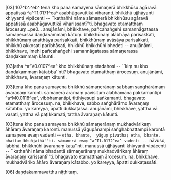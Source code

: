 [03] 107^b^.^eb^ tena kho pana samayena sāmaṇerā bhikkhūsu agāravā appatissā  ^a^T1.0171^ea^ asabhāgavuttikā  viharanti. bhikkhū ujjhāyanti khiyyanti vipācenti -- ``kathañhi nāma sāmaṇerā  bhikkhūsu agāravā appatissā asabhāgavuttikā viharissantī''ti. bhagavato etamatthaṃ  ārocesuṃ...pe0... anujānāmi, bhikkhave, pañcahaṅgehi samannāgatassa sāmaṇerassa  daṇḍakammaṃ kātuṃ. bhikkhūnaṃ alābhāya parisakkati, bhikkhūnaṃ anatthāya parisakkati,  bhikkhūnaṃ avāsāya parisakkati, bhikkhū akkosati paribhāsati, bhikkhū bhikkhūhi  bhedeti -- anujānāmi, bhikkhave, imehi pañcahaṅgehi samannāgatassa sāmaṇerassa daṇḍakammaṃ  kātunti.

[03]atha ^a^V0.0107^ea^ kho bhikkhūnaṃ etadahosi -- ``kiṃ nu kho daṇḍakammaṃ kātabba''nti? bhagavato  etamatthaṃ ārocesuṃ. anujānāmi, bhikkhave, āvaraṇaṃ kātunti.

[03]tena kho pana samayena bhikkhū sāmaṇerānaṃ sabbaṃ saṅghārāmaṃ āvaraṇaṃ karonti. sāmaṇerā  ārāmaṃ pavisituṃ alabhamānā pakkamantipi ^a^M0.0118^ea^, vibbhamantipi, titthiyesupi  saṅkamanti. bhagavato etamatthaṃ ārocesuṃ. na, bhikkhave, sabbo saṅghārāmo āvaraṇaṃ  kātabbo. yo kareyya, āpatti dukkaṭassa. anujānāmi, bhikkhave, yattha vā  vasati, yattha vā paṭikkamati, tattha āvaraṇaṃ kātunti.

[03]tena kho pana samayena bhikkhū sāmaṇerānaṃ mukhadvārikaṃ āhāraṃ āvaraṇaṃ karonti.  manussā yāgupānampi saṅghabhattampi karontā sāmaṇere evaṃ vadenti -- ``etha, bhante,  yāguṃ pivatha; etha, bhante, bhattaṃ bhuñjathā''ti. sāmaṇerā evaṃ ^a^T1.0172^ea^ vadenti -- ``nāvuso,  labbhā. bhikkhūhi āvaraṇaṃ kata''nti. manussā ujjhāyanti khiyyanti vipācenti --  ``kathañhi nāma bhadantā sāmaṇerānaṃ mukhadvārikaṃ āhāraṃ āvaraṇaṃ karissantī''ti.  bhagavato etamatthaṃ ārocesuṃ. na, bhikkhave, mukhadvāriko āhāro āvaraṇaṃ kātabbo.  yo kareyya, āpatti dukkaṭassāti.

[06] daṇḍakammavatthu niṭṭhitaṃ.